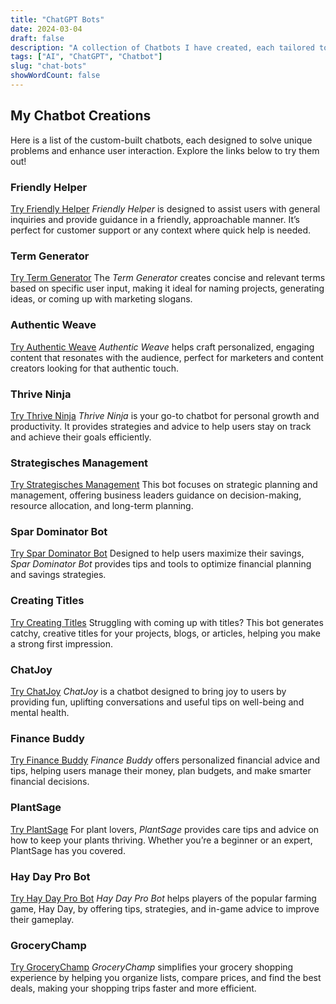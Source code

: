 ```yaml
---
title: "ChatGPT Bots"
date: 2024-03-04
draft: false
description: "A collection of Chatbots I have created, each tailored to specific tasks and industries."
tags: ["AI", "ChatGPT", "Chatbot"]
slug: "chat-bots"
showWordCount: false
---
```


## My Chatbot Creations

Here is a list of the custom-built chatbots, each designed to solve unique problems and enhance user interaction. Explore the links below to try them out!

### Friendly Helper
[Try Friendly Helper](https://chatgpt.com/g/g-cGNDLu1PR-friendly-helper)
*Friendly Helper* is designed to assist users with general inquiries and provide guidance in a friendly, approachable manner. It’s perfect for customer support or any context where quick help is needed.

### Term Generator
[Try Term Generator](https://chatgpt.com/g/g-60n4QAT9x-termgenerator)
The *Term Generator* creates concise and relevant terms based on specific user input, making it ideal for naming projects, generating ideas, or coming up with marketing slogans.

### Authentic Weave
[Try Authentic Weave](https://chatgpt.com/g/g-IGvb3SYTE-authenticweave)
*Authentic Weave* helps craft personalized, engaging content that resonates with the audience, perfect for marketers and content creators looking for that authentic touch.

### Thrive Ninja
[Try Thrive Ninja](https://chatgpt.com/g/g-KI3v2BlLA-thrive-ninja)
*Thrive Ninja* is your go-to chatbot for personal growth and productivity. It provides strategies and advice to help users stay on track and achieve their goals efficiently.

### Strategisches Management
[Try Strategisches Management](https://chatgpt.com/g/g-kpEWCNRVW-strategisches-management)
This bot focuses on strategic planning and management, offering business leaders guidance on decision-making, resource allocation, and long-term planning.

### Spar Dominator Bot
[Try Spar Dominator Bot](https://chatgpt.com/g/g-AKdDIK9wQ-spar-dominator-bot)
Designed to help users maximize their savings, *Spar Dominator Bot* provides tips and tools to optimize financial planning and savings strategies.

### Creating Titles
[Try Creating Titles](https://chatgpt.com/g/g-o8vFRhlRM-creating-titles)
Struggling with coming up with titles? This bot generates catchy, creative titles for your projects, blogs, or articles, helping you make a strong first impression.

### ChatJoy
[Try ChatJoy](https://chatgpt.com/g/g-E2We27m71-chatjoy)
*ChatJoy* is a chatbot designed to bring joy to users by providing fun, uplifting conversations and useful tips on well-being and mental health.

### Finance Buddy
[Try Finance Buddy](https://chatgpt.com/g/g-sYMgAIAF6-finance-buddy)
*Finance Buddy* offers personalized financial advice and tips, helping users manage their money, plan budgets, and make smarter financial decisions.

### PlantSage
[Try PlantSage](https://chatgpt.com/g/g-P9n6tAcQV-plantsage)
For plant lovers, *PlantSage* provides care tips and advice on how to keep your plants thriving. Whether you’re a beginner or an expert, PlantSage has you covered.

### Hay Day Pro Bot
[Try Hay Day Pro Bot](https://chatgpt.com/g/g-O51UisbFS-hay-day-pro-bot)
*Hay Day Pro Bot* helps players of the popular farming game, Hay Day, by offering tips, strategies, and in-game advice to improve their gameplay.

### GroceryChamp
[Try GroceryChamp](https://chatgpt.com/g/g-PTrrgQsGY-grocerychamp)
*GroceryChamp* simplifies your grocery shopping experience by helping you organize lists, compare prices, and find the best deals, making your shopping trips faster and more efficient.